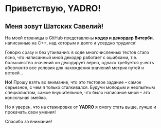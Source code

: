 # Приветствую, YADRO!
## Меня зовут Шатских Савелий!

  На моей страницы в GitHub представлены **кодер и декордер Витерби**, написанные на С++, над которым я долго и усердно трудился!

  Говорю сразу и без утаивания: в ходе многочисленных тестов стало ясно, что написанный мной декодер работает с ошибками, т.е. большинство значений он декодирует верно, однако требуется учесть абсолюнто все условия для нахождения значений метрик путей и ветвей...
  
  **Но!** Прошу взять во внимание, что это тестовое задание – самое серьезное, с чем я только сталкивался. Будучи молодым и неопытным специалистом, самое внушительное, что было написаное мной – это консольная змейка.

  Но я уверен, что на стажировке от **YADRO** я смогу стать выше, лучше и прокачать свои умения!

Спасибо за внимание!
